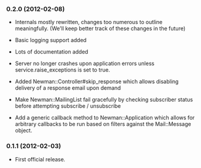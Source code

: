 ### 0.2.0 (2012-02-08)

- Internals mostly rewritten, changes too numerous to outline meaningfully.
  (We'll keep better track of these changes in the future)

- Basic logging support added

- Lots of documentation added

- Server no longer crashes upon application errors unless
  service.raise_exceptions is set to true.

- Added Newman::Controller#skip_response which allows disabling delivery of a response
  email upon demand

- Make Newman::MailingList fail gracefully by checking subscriber status before
  attempting subscribe / unsubscribe

- Add a generic callback method to Newman::Application which allows for arbitrary
  callbacks to be run based on filters against the Mail::Message object.

### 0.1.1 (2012-02-03)

- First official release.
